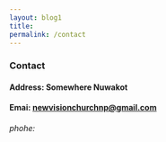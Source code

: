 ```yaml
---
layout: blog1
title: 
permalink: /contact
---
```


### Contact

#### Address: Somewhere Nuwakot

#### Emai: newvisionchurchnp@gmail.com

###### phohe: 
